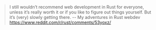 > I still wouldn’t recommend web development in Rust for everyone, unless it’s really worth it or if you like to figure out things yourself. But it’s (very) slowly getting there.
> -- My adventures in Rust webdev https://www.reddit.com/r/rust/comments/53yoxz/
